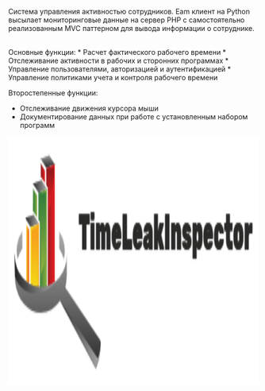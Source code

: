 Система управления активностью сотрудников. Eam клиент на Python высылает мониторинговые данные на сервер PHP с самостоятельно реализованным MVC паттерном для вывода информации о сотруднике.

<br>
Основные функции:
* Расчет фактического рабочего времени
* Отслеживание активности в рабочих и сторонних программах
* Управление пользователями, авторизацией и аутентификацией
* Управление политиками учета и контроля рабочего времени

Второстепенные функции:
* Отслеживание движения курсора мыши
* Документирование данных при работе с установленным набором программ

<p align="center">
<img src="https://github.com/userRr423/TimeLeackInspector/blob/main/SimpleLogo.png?raw=true" alt="Описание изображения" width="900" height="500"/>
</p>
